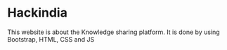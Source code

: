 # Hackindia
This website is about the Knowledge sharing platform. It is done by using Bootstrap, HTML, CSS and JS
